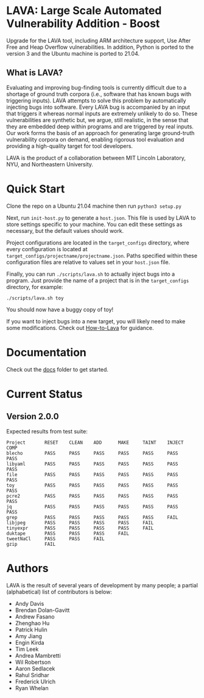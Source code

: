 # LAVA: Large Scale Automated Vulnerability Addition - Boost

Upgrade for the LAVA tool, including ARM architecture support, Use After Free and Heap Overflow vulnerabilities. In addition, Python is ported to the version 3 and the Ubuntu machine is ported to 21.04.

## What is LAVA?

Evaluating and improving bug-finding tools is currently difficult due to
a shortage of ground truth corpora (i.e., software that has known bugs
with triggering inputs). LAVA attempts to solve this problem by
automatically injecting bugs into software. Every LAVA bug is
accompanied by an input that triggers it whereas normal inputs are
extremely unlikely to do so. These vulnerabilities are synthetic but, we
argue, still realistic, in the sense that they are embedded deep within
programs and are triggered by real inputs. Our work forms the basis of
an approach for generating large ground-truth vulnerability corpora on
demand, enabling rigorous tool evaluation and providing a high-quality
target for tool developers.

LAVA is the product of a collaboration between MIT Lincoln Laboratory,
NYU, and Northeastern University.

# Quick Start

Clone the repo on a Ubuntu 21.04 machine then run `python3 setup.py`

Next, run `init-host.py` to generate a `host.json`.
This file is used by LAVA to store settings specific
to your machine. You can edit these settings as necessary, but the default
values should work.

Project configurations are located in the `target_configs` directory, where
every configuration is located at `target_configs/projectname/projectname.json`.
Paths specified within these configuration files are relative to values set
in your `host.json` file.

Finally, you can run `./scripts/lava.sh` to actually inject bugs
into a program. Just provide the name of a project that is in the
`target_configs` directory, for example:

```
./scripts/lava.sh toy
```

You should now have a buggy copy of toy!

If you want to inject bugs into a new target, you will likely need to make some
modifications. Check out [How-to-Lava](docs/how-to-lava.md) for guidance.

# Documentation
Check out the [docs](docs/) folder to get started.


# Current Status
## Version 2.0.0

Expected results from test suite:
```
Project       RESET    CLEAN    ADD      MAKE     TAINT    INJECT   COMP
blecho        PASS     PASS     PASS     PASS     PASS     PASS     PASS
libyaml       PASS     PASS     PASS     PASS     PASS     PASS     PASS
file          PASS     PASS     PASS     PASS     PASS     PASS     PASS
toy           PASS     PASS     PASS     PASS     PASS     PASS     PASS
pcre2         PASS     PASS     PASS     PASS     PASS     PASS     PASS
jq            PASS     PASS     PASS     PASS     PASS     PASS     PASS
grep          PASS     PASS     PASS     PASS     PASS     FAIL
libjpeg       PASS     PASS     PASS     PASS     FAIL
tinyexpr      PASS     PASS     PASS     PASS     FAIL
duktape       PASS     PASS     PASS     FAIL
tweetNaCl     PASS     PASS     FAIL
gzip          FAIL
```

# Authors

LAVA is the result of several years of development by many people; a
partial (alphabetical) list of contributors is below:

* Andy Davis
* Brendan Dolan-Gavitt
* Andrew Fasano
* Zhenghao Hu
* Patrick Hulin
* Amy Jiang
* Engin Kirda
* Tim Leek
* Andrea Mambretti
* Wil Robertson
* Aaron Sedlacek
* Rahul Sridhar
* Frederick Ulrich
* Ryan Whelan
